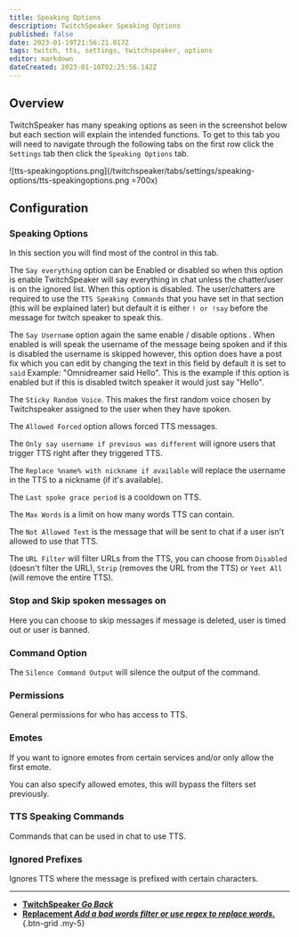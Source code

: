 ```yaml
---
title: Speaking Options
description: TwitchSpeaker Speaking Options 
published: false
date: 2023-01-19T21:56:21.017Z
tags: twitch, tts, settings, twitchspeaker, options
editor: markdown
dateCreated: 2023-01-10T02:25:56.142Z
---
```


## Overview

TwitchSpeaker has many speaking options as seen in the screenshot below but each section will explain the intended functions. To get to this tab you will need to navigate through the following tabs on the first row click the `Settings` tab then click the `Speaking Options` tab.

![tts-speakingoptions.png](/twitchspeaker/tabs/settings/speaking-options/tts-speakingoptions.png =700x)

## Configuration
### Speaking Options 
In this section you will find most of the control in this tab. 

The `Say everything` option can be Enabled or disabled so when this option is enable TwitchSpeaker will say everything in chat unless the chatter/user is on the ignored list. When this option is disabled. The user/chatters are required to use the `TTS Speaking Commands` that you have set in that section (this will be explained later) but default it is either `! or !say` before the message for twitch speaker to speak this. 

The `Say Username` option again the same enable / disable options . When enabled is will speak the username of the message being spoken  and if this is disabled the username is skipped  however, this option does have a post fix which you can edit by changing the text in this field by default it is set to `said`  Example: "Omnidreamer said Hello". This is the example if this option is enabled but if this is disabled twitch speaker it would just say "Hello".

The `Sticky Random Voice`. This makes the first random voice chosen by Twitchspeaker assigned to the user when they have spoken.

The `Allowed Forced` option allows forced TTS messages.

The `Only say username if previous was different` will ignore users that trigger TTS right after they triggered TTS.

The `Replace %name% with nickname if available` will replace the username in the TTS to a nickname (if it's available).

The `Last spoke grace period` is a cooldown on TTS.

The `Max Words` is a limit on how many words TTS can contain.

The `Not Allowed Text` is the message that will be sent to chat if a user isn't allowed to use that TTS.

The `URL Filter` will filter URLs from the TTS, you can choose from `Disabled` (doesn't filter the URL), `Strip` (removes the URL from the TTS) or `Yeet All` (will remove the entire TTS).

### Stop and Skip spoken messages on
Here you can choose to skip messages if message is deleted, user is timed out or user is banned.

### Command Option
The `Silence Command Output` will silence the output of the command.

### Permissions
General permissions for who has access to TTS.

### Emotes
If you want to ignore emotes from certain services and/or only allow the first emote.

You can also specify allowed emotes, this will bypass the filters set previously.

### TTS Speaking Commands
Commands that can be used in chat to use TTS.

### Ignored Prefixes
Ignores TTS where the message is prefixed with certain characters.

---

- [<i class="mdi mdi-chevron-left"></i>**TwitchSpeaker *Go Back***](/TwitchSpeaker)
- [<i class="mdi mdi-content-cut text--twitch"></i>**Replacement *Add a bad words filter or use regex to replace words.***](/TwitchSpeaker/Settings/Replacement)
{.btn-grid .my-5}
